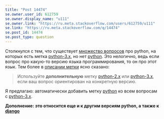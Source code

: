 ```yaml
---
title: "Post 14474"
se.owner.user_id: 612759
se.owner.display_name: "u111"
se.owner.link: "https://ru.meta.stackoverflow.com/users/612759/u111"
se.link: "https://ru.meta.stackoverflow.com/q/14474"
se.post_id: 14474
se.post_type: question
---
```

<p>Столкнулся с тем, что существует <a href="https://ru.stackoverflow.com/questions/tagged/python-3.x+-python">множество вопросов</a> про python, на которых есть метка <a href="https://ru.stackoverflow.com/questions/tagged/python-3.x" class="s-tag post-tag" title="показать вопросы с меткой [python-3.x]" aria-label="показать вопросы с меткой [python-3.x]" rel="tag" aria-labelledby="tag-python-3.x-tooltip-container" data-tag-menu-origin="Unknown">python-3.x</a>, но нет <a href="https://ru.stackoverflow.com/questions/tagged/python" class="s-tag post-tag" title="показать вопросы с меткой [python]" aria-label="показать вопросы с меткой [python]" rel="tag" aria-labelledby="tag-python-tooltip-container" data-tag-menu-origin="Unknown">python</a>. Это нелогично, ведь если вопрос про какую-то версию языка программирования, то он про этот язык. Тем более в <a href="https://ru.stackoverflow.com/tags/python/info">описании метки</a> ясно сказано:</p>
<blockquote>
<p>Используйте <strong>дополнительную</strong> метку <a href="https://ru.stackoverflow.com/questions/tagged/python-2.x" class="s-tag post-tag" title="показать вопросы с меткой [python-2.x]" aria-label="показать вопросы с меткой [python-2.x]" rel="tag" aria-labelledby="tag-python-2.x-tooltip-container" data-tag-menu-origin="Unknown">python-2.x</a> или <a href="https://ru.stackoverflow.com/questions/tagged/python-3.x" class="s-tag post-tag" title="показать вопросы с меткой [python-3.x]" aria-label="показать вопросы с меткой [python-3.x]" rel="tag" aria-labelledby="tag-python-3.x-tooltip-container" data-tag-menu-origin="Unknown">python-3.x</a>, если ваш вопрос ориентирован на конкретную версию.</p>
</blockquote>
<p>Я предлагаю: автоматически добавить метку <a href="https://ru.stackoverflow.com/questions/tagged/python" class="s-tag post-tag" title="показать вопросы с меткой [python]" aria-label="показать вопросы с меткой [python]" rel="tag" aria-labelledby="tag-python-tooltip-container" data-tag-menu-origin="Unknown">python</a> ко всем вопросам с <a href="https://ru.stackoverflow.com/questions/tagged/python-3.x" class="s-tag post-tag" title="показать вопросы с меткой [python-3.x]" aria-label="показать вопросы с меткой [python-3.x]" rel="tag" aria-labelledby="tag-python-3.x-tooltip-container" data-tag-menu-origin="Unknown">python-3.x</a>.</p>
<p><strong>Дополнение: это относится еще и к другим версиям python, а также к <a href="https://ru.stackoverflow.com/questions/tagged/django" class="s-tag post-tag" title="показать вопросы с меткой [django]" aria-label="показать вопросы с меткой [django]" rel="tag" aria-labelledby="tag-django-tooltip-container" data-tag-menu-origin="Unknown">django</a></strong></p>
